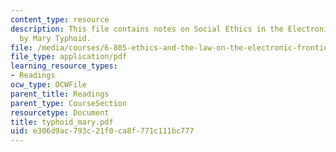 ```yaml
---
content_type: resource
description: This file contains notes on Social Ethics in the Electronic Community
  by Mary Typhoid.
file: /media/courses/6-805-ethics-and-the-law-on-the-electronic-frontier-fall-2005/e306d9ac793c21f0ca8f771c111bc777_typhoid_mary.pdf
file_type: application/pdf
learning_resource_types:
- Readings
ocw_type: OCWFile
parent_title: Readings
parent_type: CourseSection
resourcetype: Document
title: typhoid_mary.pdf
uid: e306d9ac-793c-21f0-ca8f-771c111bc777
---
```


